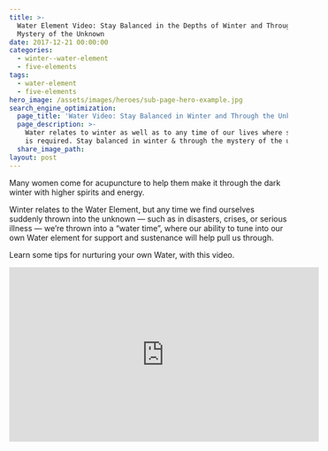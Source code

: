 ```yaml
---
title: >-
  Water Element Video: Stay Balanced in the Depths of Winter and Through the
  Mystery of the Unknown
date: 2017-12-21 00:00:00
categories:
  - winter--water-element
  - five-elements
tags:
  - water-element
  - five-elements
hero_image: /assets/images/heroes/sub-page-hero-example.jpg
search_engine_optimization:
  page_title: 'Water Video: Stay Balanced in Winter and Through the Unknown'
  page_description: >-
    Water relates to winter as well as to any time of our lives where surrender
    is required. Stay balanced in winter & through the mystery of the unknown.
  share_image_path:
layout: post
---
```


Many women come for acupuncture to help them make it through the dark winter with higher spirits and energy.

Winter relates to the Water Element, but any time we find ourselves suddenly thrown into the unknown — such as in disasters, crises, or serious illness — we’re thrown into a “water time”, where our ability to tune into our own Water element for support and sustenance will help pull us through.

Learn some tips for nurturing your own Water, with this video.

<div class="cms-embed" data-cms-embed="PGlmcmFtZSB3aWR0aD0iNTYwIiBoZWlnaHQ9IjMxNSIgc3JjPSJodHRwczovL3d3dy55b3V0dWJlLmNvbS9lbWJlZC9pQVhHT0plelRVWSIgZnJhbWVib3JkZXI9IjAiIGFsbG93PSJhdXRvcGxheTsgZW5jcnlwdGVkLW1lZGlhIiBhbGxvd2Z1bGxzY3JlZW4+PC9pZnJhbWU+"><iframe src="https://www.youtube.com/embed/iAXGOJezTUY" allow="autoplay; encrypted-media" allowfullscreen="" width="560" height="315" frameborder="0"></iframe></div>

&nbsp;